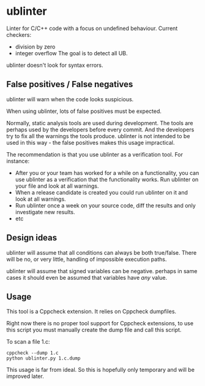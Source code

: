 ublinter
========

Linter for C/C++ code with a focus on undefined behaviour. Current checkers:
 * division by zero
 * integer overflow
The goal is to detect all UB.

ublinter doesn't look for syntax errors.


False positives / False negatives
---------------------------------

ublinter will warn when the code looks suspicious.

When using ublinter, lots of false positives must be expected.

Normally, static analysis tools are used during development. The tools are perhaps used by the developers before every commit. And the developers try to fix all the warnings the tools produce. ublinter is not intended to be used in this way - the false positives makes this usage impractical.

The recommendation is that you use ublinter as a verification tool. For instance:
 * After you or your team has worked for a while on a functionality, you can use ublinter as a verification that the functionality works. Run ublinter on your file and look at all warnings.
 * When a release candidate is created you could run ublinter on it and look at all warnings.
 * Run ublinter once a week on your source code, diff the results and only investigate new results.
 * etc

Design ideas
------------

ublinter will assume that all conditions can always be both true/false. There will be no, or very little, handling of impossible execution paths.

ublinter will assume that signed variables can be negative. perhaps in same cases it should even be assumed that variables have *any* value.

Usage
-----

This tool is a Cppcheck extension. It relies on Cppcheck dumpfiles.

Right now there is no proper tool support for Cppcheck extensions, to use this script you must manually create the dump file and call this script.

To scan a file 1.c:

    cppcheck --dump 1.c
    python ublinter.py 1.c.dump

This usage is far from ideal. So this is hopefully only temporary and will be improved later.

